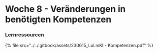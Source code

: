 # Woche 8 - Veränderungen in benötigten Kompetenzen

### Lernressourcen

{% file src="../../.gitbook/assets/230615_LuLmKI - Kompetenzen.pdf" %}
